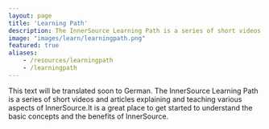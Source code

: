```yaml
---
layout: page
title: 'Learning Path'
description: The InnerSource Learning Path is a series of short videos and articles explaining and teaching various aspects of InnerSource. It is a great place to get started to understand the basic concepts and the benefits of InnerSource.
image: "images/learn/learningpath.png"
featured: true
aliases:
    - /resources/learningpath
    - /learningpath
---
```

This text will be translated soon to German.
The InnerSource Learning Path is a series of short videos and articles explaining and teaching various aspects of InnerSource.It is a great place to get started to understand the basic concepts and the benefits of InnerSource.